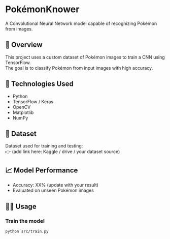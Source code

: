 # PokémonKnower

A Convolutional Neural Network model capable of recognizing Pokémon from images.

## 🧠 Overview
This project uses a custom dataset of Pokémon images to train a CNN using TensorFlow.  
The goal is to classify Pokémon from input images with high accuracy.

## 🔧 Technologies Used
- Python
- TensorFlow / Keras
- OpenCV
- Matplotlib
- NumPy

## 📂 Dataset
Dataset used for training and testing:  
👉 (add link here: Kaggle / drive / your dataset source)

## 📈 Model Performance
- Accuracy: XX% (update with your result)
- Evaluated on unseen Pokémon images

## 🏃‍♂️ Usage

### Train the model
```bash
python src/train.py
